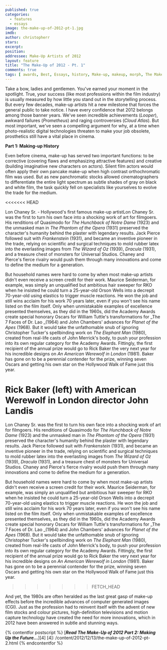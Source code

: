 ```yaml
---
published: true
categories:
  - features
  - essays
image: the-make-up-of-2012-pt-1.jpg
imdb: 
author: christopherr
stars: 
excerpt: 
position: 
addressee: Make-Up Artists of 2012
layout: feature
title: "The Make-Up of 2012 - Pt. 1"
comments: true
tags: [ awards, Best, Essays, history, Make-up, makeup, morph, The Make-Up of 2012, worst]
---
```

Take a bow, ladies and gentlemen. You've earned your moment in the spotlight. True, your success (like most professions within the film industry) is usually measured by how little you stand out in the storytelling process. But every few decades, make-up artists hit a new milestone that forces the general public to take notice. I have every confidence that 2012 belongs among those banner years. We've seen incredible achievements (_Looper_), awkward failures (_Prometheus_) and raging controversies (_Cloud Atlas_). But most important, we've seen a compelling argument for why, at a time when photo-realistic digital technologies threaten to make your job obsolete, prosthetics still have a vital place in cinema.

**Part 1: Making-up History**

Even before cinema, make-up has served two important functions: to be corrective (covering flaws and emphasizing attractive features) and creative (building imaginative new characters on actors). Silent film actors would often apply their own pancake make-up when high contrast orthochromatic film was used. But as new panchromatic stocks allowed cinematographers to differentiate the entire light spectrum as subtle shades of gray on black and white film, the task quickly fell on specialists like yourselves to evolve the trade for the medium. 

<<<<<<< HEAD

Lon Chaney Sr. - Hollywood's first famous make-up artistLon Chaney Sr. was the first to turn his own face into a shocking work of art for filmgoers. His renditions of Quasimodo for _The Hunchback of Notre Dame_ (1923) and the unmasked man in _The Phantom of the Opera_ (1931) preserved the character's humanity behind the plaster with legendary results. Jack Pierce followed suit with _Frankenstein_ (1931), and became an inventive pioneer in the trade, relying on scientific and surgical techniques to mold rubber latex into the everlasting images from _The Wizard of Oz_ (1939), _Dracula_ (1931), and a treasure chest of monsters for Universal Studios. Chaney and Pierce's fierce rivalry would push them through many innovations and come to define the medium for a generation.

But household names were hard to come by when most make-up artists didn't even receive a screen credit for their work. Maurice Seiderman, for example, was simply an unqualified but ambitious hair sweeper for RKO when he insisted he could turn a 25-year-old Orson Wells into a decrepit 70-year-old using elastics to trigger muscle reactions. He won the job and still wins acclaim for his work 70 years later, even if you won't see his name listed on the film itself. Only when unmistakable examples of excellence presented themselves, as they did in the 1960s, did the Academy Awards create special honorary Oscars for William Tuttle's transformations for _The 7 Faces of Dr. Lao _(1964) and John Chambers' advances for _Planet of the Apes_ (1968). But it would take the unfathomable snub of ignoring Christopher Tucker's spellbinding work on _The Elephant Man_ (1980), created from real-life casts of John Merrick's body, to push your profession into its own regular category for the Academy Awards. Fittingly, the first recipient of the annual prize would go to Rick Baker the very next year for his incredible designs on _An American Werewolf in London_ (1981). Baker has gone on to be a perennial contender for the prize, winning seven Oscars and getting his own star on the Hollywood Walk of Fame just this year.

Rick Baker (left) with American Werewolf in London director John Landis
=======
Lon Chaney Sr. was the first to turn his own face into a shocking work of art for filmgoers. His renditions of Quasimodo for _The Hunchback of Notre Dame_ (1923) and the unmasked man in _The Phantom of the Opera_ (1931) preserved the character's humanity behind the plaster with legendary results. Jack Pierce followed suit with _Frankenstein_ (1931), and became an inventive pioneer in the trade, relying on scientific and surgical techniques to mold rubber latex into the everlasting images from _The Wizard of Oz_ (1939), _Dracula_ (1931), and a treasure chest of monsters for Universal Studios. Chaney and Pierce's fierce rivalry would push them through many innovations and come to define the medium for a generation.

But household names were hard to come by when most make-up artists didn't even receive a screen credit for their work. Maurice Seiderman, for example, was simply an unqualified but ambitious hair sweeper for RKO when he insisted he could turn a 25-year-old Orson Wells into a decrepit 70-year-old using elastics to trigger muscle reactions. He won the job and still wins acclaim for his work 70 years later, even if you won't see his name listed on the film itself. Only when unmistakable examples of excellence presented themselves, as they did in the 1960s, did the Academy Awards create special honorary Oscars for William Tuttle's transformations for _The 7 Faces of Dr. Lao _(1964) and John Chambers' advances for _Planet of the Apes_ (1968). But it would take the unfathomable snub of ignoring Christopher Tucker's spellbinding work on _The Elephant Man_ (1980), created from real-life casts of John Merrick's body, to push your profession into its own regular category for the Academy Awards. Fittingly, the first recipient of the annual prize would go to Rick Baker the very next year for his incredible designs on _An American Werewolf in London_ (1981). Baker has gone on to be a perennial contender for the prize, winning seven Oscars and getting his own star on the Hollywood Walk of Fame just this year.

>>>>>>> FETCH_HEAD

And yet, the 1980s are often heralded as the last great gasp of make-up effects before the incredible advances of computer generated images (CGI). Just as the profession had to reinvent itself with the advent of new film stocks and colour pictures, high-definition televisions and motion capture technology have created the need for more innovations, which in 2012 have been answered in subtle and stunning ways.

{% contentfor postscript %}	
[**_Read The Make-Up of 2012 Part 2: Making Up the Future…_**][4]
   [4]: /content/2012/12/13/the-make-up-of-2012-pt-2.html
{% endcontentfor %}
